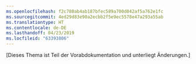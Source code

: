 ```yaml
---
ms.openlocfilehash: f2c780ab4ab187bfec589a700d042af5a762e1fc
ms.sourcegitcommit: 4ed29d83e90a2ecbb2f5e9ec5578e47a293a55ab
ms.translationtype: HT
ms.contentlocale: de-DE
ms.lasthandoff: 04/23/2019
ms.locfileid: "63393806"
---
```

[Dieses Thema ist Teil der Vorabdokumentation und unterliegt Änderungen.]